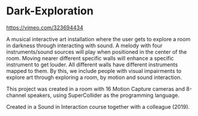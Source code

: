 # Dark-Exploration
https://vimeo.com/323694434

A musical interactive art installation where the user gets to explore a room in darkness through interacting with sound. A melody with four instruments/sound sources will play when positioned in the center of the room. Moving nearer different specific walls will enhance a specific instrument to get louder. All different walls have different instruments mapped to them. By this, we include people with visual impairments to explore art through exploring a room, by motion and sound interaction. 

This project was created in a room with 16 Motion Capture cameras and 8-channel speakers, using SuperCollider as the programming language. 

Created in a Sound in Interaction course together with a colleague (2019). 
